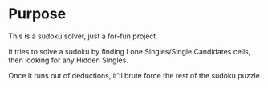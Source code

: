 # Purpose
This is a sudoku solver, just a for-fun project

It tries to solve a sudoku by finding Lone Singles/Single Candidates cells, then looking for any Hidden Singles.

Once it runs out of deductions, it'll brute force the rest of the sudoku puzzle